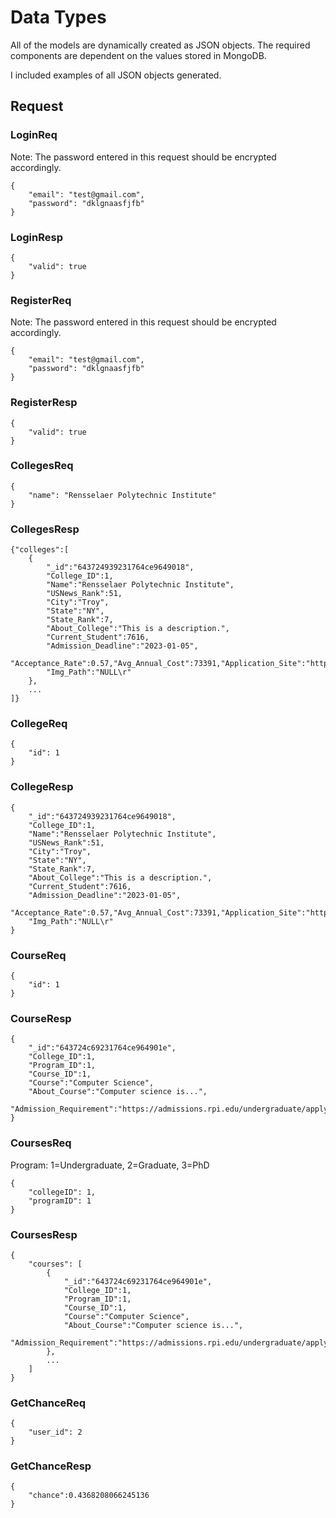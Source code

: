 # Data Types
All of the models are dynamically created as JSON objects. The required components 
are dependent on the values stored in MongoDB. 

I included examples of all JSON objects generated.

## Request

### LoginReq
Note: The password entered in this request should be encrypted accordingly.
```
{
    "email": "test@gmail.com",
    "password": "dklgnaasfjfb"
}
```
### LoginResp
```
{
    "valid": true
}
```
### RegisterReq
Note: The password entered in this request should be encrypted accordingly.
```
{
    "email": "test@gmail.com",
    "password": "dklgnaasfjfb"
}
```

### RegisterResp
```
{
    "valid": true
}
```
### CollegesReq
```
{
    "name": "Rensselaer Polytechnic Institute"
}
```
### CollegesResp
```
{"colleges":[
    {   
        "_id":"643724939231764ce9649018",
        "College_ID":1,
        "Name":"Rensselaer Polytechnic Institute",
        "USNews_Rank":51,
        "City":"Troy",
        "State":"NY",
        "State_Rank":7,
        "About_College":"This is a description.",
        "Current_Student":7616,
        "Admission_Deadline":"2023-01-05",
        "Acceptance_Rate":0.57,"Avg_Annual_Cost":73391,"Application_Site":"https://admissions.rpi.edu/",
        "Img_Path":"NULL\r"
    },
    ...
]}
```

### CollegeReq
```
{
    "id": 1
}
```

### CollegeResp
```
{   
    "_id":"643724939231764ce9649018",
    "College_ID":1,
    "Name":"Rensselaer Polytechnic Institute",
    "USNews_Rank":51,
    "City":"Troy",
    "State":"NY",
    "State_Rank":7,
    "About_College":"This is a description.",
    "Current_Student":7616,
    "Admission_Deadline":"2023-01-05",
    "Acceptance_Rate":0.57,"Avg_Annual_Cost":73391,"Application_Site":"https://admissions.rpi.edu/",
    "Img_Path":"NULL\r"
}
```

### CourseReq
```
{
    "id": 1
}
```

### CourseResp
```
{
    "_id":"643724c69231764ce964901e",
    "College_ID":1,
    "Program_ID":1,
    "Course_ID":1,
    "Course":"Computer Science",
    "About_Course":"Computer science is...",
    "Admission_Requirement":"https://admissions.rpi.edu/undergraduate/apply"
}
```

### CoursesReq
Program: 1=Undergraduate, 2=Graduate, 3=PhD
```
{
    "collegeID": 1,
    "programID": 1
}
```

### CoursesResp
```
{
    "courses": [
        {
            "_id":"643724c69231764ce964901e",
            "College_ID":1,
            "Program_ID":1,
            "Course_ID":1,
            "Course":"Computer Science",
            "About_Course":"Computer science is...",
            "Admission_Requirement":"https://admissions.rpi.edu/undergraduate/apply"
        },
        ...
    ]
}
```

### GetChanceReq
```
{
    "user_id": 2
}
```

### GetChanceResp
```
{
    "chance":0.4368208066245136
}
```
